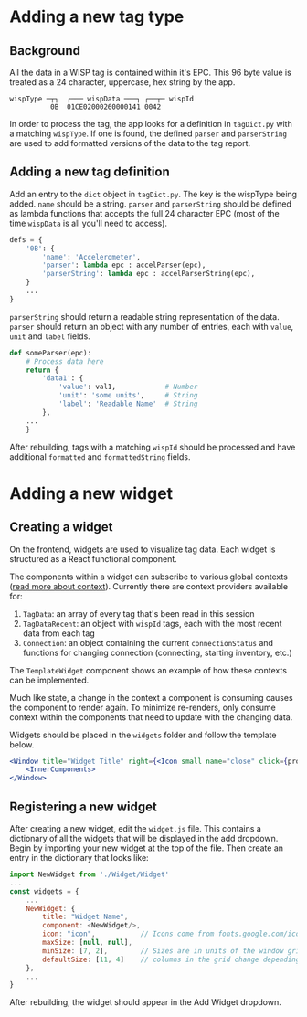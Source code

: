 # Adding a new tag type
## Background
All the data in a WISP tag is contained within it's EPC. This 96 byte value is treated as a 24 character, uppercase, hex string by the app.

```                 
wispType ─┬┐  ┌─── wispData ───┐ ┌──┬─ wispId
          0B  01CE02000260000141 0042
```

In order to process the tag, the app looks for a definition in `tagDict.py` with a matching `wispType`. If one is found, the defined `parser` and `parserString` are used to add formatted versions of the data to the tag report.

## Adding a new tag definition
Add an entry to the `dict` object in `tagDict.py`. The key is the wispType being added. `name` should be a string. `parser` and `parserString` should be defined as lambda functions that accepts the full 24 character EPC (most of the time `wispData` is all you'll need to access).

```python
defs = {
    '0B': {
        'name': 'Accelerometer',
        'parser': lambda epc : accelParser(epc),
        'parserString': lambda epc : accelParserString(epc),
    }
    ...
}
```

`parserString` should return a readable string representation of the data. `parser` should return an object with any number of entries, each with `value`, `unit` and `label` fields.
```python
def someParser(epc):
	# Process data here
    return {
        'data1': {
            'value': val1,            # Number
            'unit': 'some units',     # String
            'label': 'Readable Name'  # String
        },
	...
    }
```

After rebuilding, tags with a matching `wispId` should be processed and have additional `formatted` and `formattedString` fields.

# Adding a new  widget

## Creating a widget
On the frontend, widgets are used to visualize tag data. Each widget is structured as a React functional component.

The components within a widget can subscribe to various global contexts ([read more about context](https://reactjs.org/docs/context.html)). Currently there are context providers available for:
1. `TagData`: an array of every tag that's been read in this session
2. `TagDataRecent`: an object with `wispId` tags, each with the most recent data from each tag
3. `Connection`: an object containing the current `connectionStatus` and functions for changing connection (connecting, starting inventory, etc.)

The `TemplateWidget` component shows an example of how these contexts can be implemented.

Much like state, a change in the context a component is consuming causes the component to render again. To minimize re-renders, only consume context within the components that need to update with the changing data.

Widgets should be placed in the `widgets` folder and follow the template below.
```jsx
<Window title="Widget Title" right={<Icon small name="close" click={props.onClose} />}>
    <InnerComponents>
</Window>
```

## Registering a new widget
After creating a new widget, edit the `widget.js` file. This contains a dictionary of all the widgets that will be displayed in the add dropdown. Begin by importing your new widget at the top of the file. Then create an entry in the dictionary that looks like:
```js
import NewWidget from './Widget/Widget'
...
const widgets = {
    ...
    NewWidget: {
        title: "Widget Name",
        component: <NewWidget/>,
        icon: "icon",           // Icons come from fonts.google.com/icons Material Icons library
        maxSize: [null, null],   
        minSize: [7, 2],        // Sizes are in units of the window grid. The number of rows and
        defaultSize: [11, 4]    // columns in the grid change depending on the app window size.
    },
    ...
}
```

After rebuilding, the widget should appear in the Add Widget dropdown.

